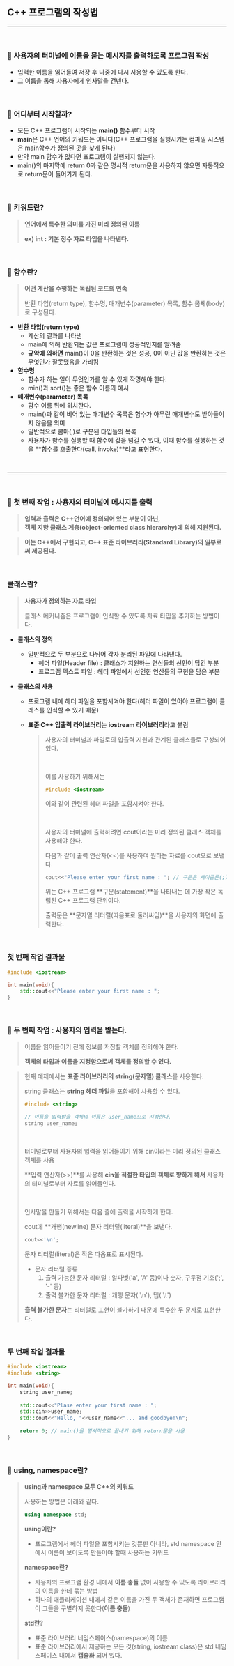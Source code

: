 ## C++ 프로그램의 작성법

***

<br>

### :pushpin: 사용자의 터미널에 이름을 묻는 메시지를 출력하도록 프로그램 작성

- 입력한 이름을 읽어들여 저장 후 나중에 다시 사용할 수 있도록 한다.
- 그 이름을 통해 사용자에게 인사말을 건넨다.

<br>

### :pushpin: 어디부터 시작할까?

- 모든 C++ 프로그램이 시작되는 **main()** 함수부터 시작
- **main**은 C++ 언어의 키워드는 아니다(C++ 프로그램을 실행시키는 컴파일 시스템은 main함수가 정의된 곳을 찾게 된다)
- 만약 main 함수가 없다면 프로그램이 실행되지 않는다.
- main()의 마지막에 return 0과 같은 명시적 return문을 사용하지 않으면 자동적으로 return문이 들어가게 된다.

<br>

### :pushpin: 키워드란?

> **언어에서 특수한 의미를 가진 미리 정의된 이름**
>
> **ex) int : 기본 정수 자료 타입을 나타낸다.**

<br>

### :pushpin: 함수란?

>  **어떤 계산을 수행하는 독립된 코드의 연속**
>
> 반환 타입(return type), 함수명, 매개변수(parameter) 목록, 함수 몸체(body)로 구성된다.

- **반환 타입(return type)**
  - 계산의 결과를 나타냄
  - main에 의해 반환되는 값은 프로그램이 성공적인지를 알려줌
  - **규약에 의하면** main()이 0을 반환하는 것은 성공, 0이 아닌 값을 반환하는 것은 무엇인가 잘못됐음을 가리킴
- **함수명**
  - 함수가 하는 일이 무엇인가를 알 수 있게 작명해야 한다.
  - min()과 sort()는 좋은 함수 이름의 예시
- **매개변수(parameter) 목록**
  - 함수 이름 뒤에 위치한다.
  - main()과 같이 비어 있는 매개변수 목록은 함수가 아무런 매개변수도 받아들이지 않음을 의미
  - 일반적으로 콤마(,)로 구분된 타입들의 목록
  - 사용자가 함수를 실행할 때 함수에 값을 넘길 수 있다, 이때 함수를 실행하는 것을 **함수를 호출한다(call, invoke)**라고 표현한다.

<br>

***

<br>

### :pushpin: 첫 번째 작업 : 사용자의 터미널에 메시지를 출력

> **입력과 출력은 C++언어에 정의되어 있는 부분이 아닌, <br>객체 지향 클래스 계층(object-oriented class hierarchy)에 의해 지원된다.**

> **이는 C++에서 구현되고, C++ 표준 라이브러리(Standard Library)의 일부로써 제공된다.**

<br>

### 클래스란?

> **사용자가 정의하는 자료 타입**<br>
>
> 클래스 메커니즘은 프로그램이 인식할 수 있도록 자료 타입을 추가하는 방법이다.

- **클래스의 정의**

  - 일반적으로 두 부분으로 나뉘어 각자 분리된 파일에 나타낸다.
    - 헤더 파일(Header file) : 클래스가 지원하는 연산들의 선언이 담긴 부분
    - 프로그램 텍스트 파일 : 헤더 파일에서 선언한 연산들의 구현을 담은 부분

- **클래스의 사용**

  - 프로그램 내에 헤더 파일을 포함시켜야 한다(헤더 파일이 있어야 프로그램이 클래스를 인식할 수 있기 때문)

  - **표준 C++ 입출력 라이브러리**는 **iostream 라이브러리**라고 불림

    > 사용자의 터미널과 파일로의 입출력 지원과 관계된 클래스들로 구성되어 있다.
    >
    > <br>
    >
    > 이를 사용하기 위해서는
    >
    > ```c++
    > #include <iostream>
    > ```
    >
    > 이와 같이 관련된 헤더 파일을 포함시켜야 한다.
    >
    > <br>
    >
    > 사용자의 터미널에 출력하려면 cout이라는 미리 정의된 클래스 객체를 사용해야 한다.
    >
    > 다음과 같이 출력 연산자(<<)를 사용하여 원하는 자료를 cout으로 보낸다.
    >
    > ```c++
    > cout<<"Please enter your first name : "; // 구문은 세미콜론(;)으로 끝난다.
    > ```
    >
    > 
    >
    > 위는 C++ 프로그램 **구문(statement)**을 나타내는 데 가장 작은 독립된 C++ 프로그램 단위이다.
    >
    > 출력문은 **문자열 리터럴(따옴표로 둘러싸임)**을 사용자의 화면에 출력한다.

<br>

### 첫 번째 작업 결과물

```c++
#include <iostream>

int main(void){
    std::cout<<"Please enter your first name : ";
}
```



<br>

### :pushpin: 두 번째 작업 : 사용자의 입력을 받는다.

> 이름을 읽어들이기 전에 정보를 저장할 객체를 정의해야 한다.
>
> **객체의 타입과 이름을 지정함으로써 객체를 정의할 수 있다.**

> 현재 예제에서는 **표준 라이브러리의 string(문자열) 클래스**를 사용한다.
>
> string 클래스는 **string 헤더 파일**을 포함해야 사용할 수 있다.
>
> ```c++
> #include <string>
> 
> // 이름을 입력받을 객체의 이름은 user_name으로 지정한다.
> string user_name;
> ```
>
> <br>
>
> 터미널로부터 사용자의 입력을 읽어들이기 위해 cin이라는 미리 정의된 클래스 객체를 사용
>
> **입력 연산자(>>)**를 사용해 **cin을 적절한 타입의 객체로 향하게 해서** 사용자의 터미널로부터 자료를 읽어들인다.
>
> <br>
>
> 인사말을 만들기 위해서는 다음 줄에 출력을 시작하게 한다.
>
> cout에 **개행(newline) 문자 리터럴(literal)**을 보낸다.
>
> ```c++
> cout<<'\n';
> ```
>
> 문자 리터럴(literal)은 작은 따옴표로 표시된다.
>
> - 문자 리터럴 종류
>   1. 출력 가능한 문자 리터럴 : 알파벳('a', 'A' 등)이나 숫자, 구두점 기호(';', '-' 등)
>   2. 출력 불가한 문자 리터럴 : 개행 문자('\\n'), 탭('\\t')
>
> **출력 불가한 문자**는 리터럴로 표현이 불가하기 때문에 특수한 두 문자로 표현한다.

<br>

### 두 번째 작업 결과물

```c++
#include <iostream>
#include <string>

int main(void){
    string user_name;
    
	std::cout<<"Plase enter your first name : ";
    std::cin>>user_name;
    std::cout<<"Hello, "<<user_name<<"... and goodbye!\n";
    
    return 0; // main()을 명시적으로 끝내기 위해 return문을 사용
}
```

<br>

### :pushpin: using, namespace란?

> **using과 namespace 모두 C++의 키워드**
>
> 사용하는 방법은 아래와 같다.
>
> ```c++
> using namespace std;
> ```
>
> **using이란?**
>
> - 프로그램에서 헤더 파일을 포함시키는 것뿐만 아니라, std namespace 안에서 이름이 보이도록 만들어야 할때 사용하는 키워드
>
> **namespace란?**
>
> - 사용자의 프로그램 환경 내에서 **이름 충돌** 없이 사용할 수 있도록 라이브러리의 이름을 한데 묶는 방법
> - 하나의 애플리케이션 내에서 같은 이름을 가진 두 객체가 존재하면 프로그램이 그들을 구별하지 못한다(**이름 충돌**)
>
> **std란?**
>
> - 표준 라이브러리 네임스페이스(namespace)의 이름
> - 표준 라이브러리에서 제공하는 모든 것(string, iostream class)은 std 네임스페이스 내에서 **캡슐화** 되어 있다.